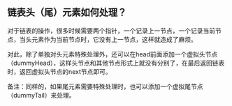
## 链表头（尾）元素如何处理？

对于链表的操作，很多时候需要两个指针，一个记录上一节点，一个记录当前节点，当头元素作为当前节点时，它没有上一节点，这样就造成了麻烦。

对此，除了单独对头元素特殊处理外，还可以在head前面添加一个虚拟头节点（dummyHead），这样头节点和其他节点形式上就没有分别了，在最后返回链表时，返回虚拟头节点的next节点即可。

备注：同样的，如果尾元素需要特殊处理时，也可以添加一个虚拟尾节点（dummyTail）来处理。

